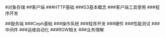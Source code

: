 #对象存储
##客户端
###HTTP基础
###S3基本概念
###客户端工具使用
###程序开发

##服务端
###Ceph基础
###操作系统
###程序开发
###硬件
###性能测试
###中间件
###运维自动化
###RGW相关
###业务理解

